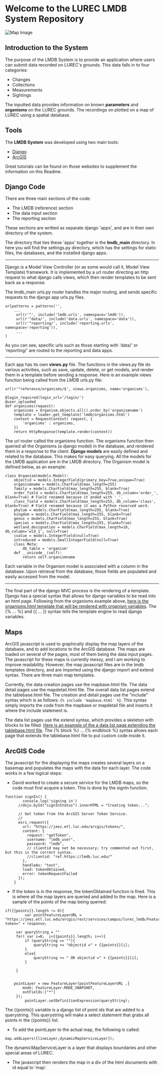# Welcome to the LUREC LMDB System Repository

![Map Image](https://lmdb.luc.edu/static/images/lurecMap1.jpg)

Introduction to the System
--------------------------
The purpose of the LMDB System is to provide an application where users can submit data recorded on LUREC's grounds.  This data falls in to four categories:

* Changes
* Collections
* Measurements
* Sightings

The inputted data provides information on known **parameters** and **organisms** on the LUREC grounds.  The recordings on plotted on a map of LUREC using a spatial database.

Tools
-----------------

The **LMDB System** was developed using two main tools:

* [Django](https://www.djangoproject.com/)
* [ArcGIS](https://developers.arcgis.com/javascript/)

Great tutorials can be found on those websites to supplement the information on this Readme.

Django Code
------------------
There are three main sections of the code:

* The LMDB (reference) section
* The data input section
* The reporting section

These sections are writted as separate django 'apps', and are in their own directory of the system.

The directory that ties these 'apps' together is the **lmdb_main** directory. In here you will find the settings.py directory, which has the settings for static files, the databases, and the installed django apps.

---
Django is a Model View Controller (or as some would call it, Model View Template) framework.  It is implemented by a url router directing an http request to what django calls views, which then render templates to be sent back as a response.

The lmdb_main urls.py router handles the major routing, and sends specific requests to the django app urls.py files.

```
urlpatterns = patterns('',
	...
     url(r'^', include('lmdb.urls', namespace='lmdb')),
     url(r'^data/', include('data.urls', namespace='data')),
     url(r'^reporting/', include('reporting.urls', namespace='reporting')),
     ...
)
```
As you can see, specific urls such as those starting with 'data/' or 'reporting/' are routed to the reporting and data apps.

---
Each app has its own **views.py** file.  The functions in the views.py file do various activities, such as save, update, delete, or get models, and render them in a template before sending a response.
Here is an example views function being called from the LMDB urls.py file:

    url(r'^reference/organisms/$', views.organisms, name='organisms'),


```
@login_required(login_url='/login/')
@user_uploaded
def organisms(request):
    organisms = Organism.objects.all().order_by('organismname')
    template = loader.get_template('lmdb/organisms.html')
    context = RequestContext( request, {
        'organisms' : organisms,
    })
    return HttpResponse(template.render(context))
 ```

The url router called the organisms function.  The organisms function then queried all the Organisms (a django model) in the database, and rendered them in a response to the client.  **Django models** are easily defined and related to the database.  This makes for easy querying.  All the models for the LMDB application are in the LMDB directory.  The Organism model is defined below, as an example:

```
class Organism(models.Model):
    objectid = models.IntegerField(primary_key=True,unique=True)
    organismname = models.CharField(max_length=255)
    family = models.CharField(max_length=255, blank=True)
    order_field = models.CharField(max_length=255, db_column='order_', blank=True) # Field renamed because it ended with '_'.
    class_field = models.CharField(max_length=255, db_column='class', blank=True) # Field renamed because it was a Python reserved word.
    phylum = models.CharField(max_length=255, blank=True)
    kingdom = models.CharField(max_length=255, blank=True)
    genus = models.CharField(max_length=255, blank=True)
    species = models.CharField(max_length=255, blank=True)
    wetland_designation = models.CharField(max_length=10, db_column='wld_1', null=True)
    cvalue = models.IntegerField(null=True)
    introduced = models.SmallIntegerField(null=True)
    class Meta:
        db_table = 'organism'
    def __unicode__(self):
        return self.organismname
```

Each variable in the Organism model is associated with a column in the database.  Upon retrieval from the database, those fields are populated and easily accessed from the model.

---
The final part of the django MVC process is the rendering of a template.  Django has a special syntax that allows for django variables to be read into an html page.  Following from the organisms example above, [here is the organisms.html template that will be rendered with organism variables](https://github.com/dgliwa/lmdb_system/blob/master/lmdb_main/lmdb/templates/lmdb/organisms.html).  The {% ... %} and {{ ... }} syntax tells the template engine to read django variables.

Maps
---
ArcGIS javascript is used to graphically display the map layers of the database, and to add locations to the ArcGIS database.  The maps are loaded on several of the pages, most of them being the data input pages.  The javascript for these maps is currently messy, and I am working to improve readability.  However, the map javascript files are in the lmdb templates directory, and are imported using the django import and extend syntax.  There are three main map templates.

Currently, the data creation pages use the mapbase.html file.  The data detail pages use the mapdetail.html file. The overall data list pages extend the tablebase.html file.  The creation and detail pages use the "include" syntax which is as follows: `{% include 'mapbase.html' %}`. This syntax simply imports the code from the mapbase or mapdetail file and inserts it where the include statement is.

The data list pages use the extend syntax, which provides a skeleton with blocks to be filled.  [Here is an example of the a data list page extending the tablebase.html file](https://github.com/dgliwa/lmdb_system/blob/master/lmdb_main/data/templates/data/createChange.html).  The {% block %} ... {% endblock %} syntax allows each page that extends the tablebase.html file to put custom code inside it.

ArcGIS Code
---
The javascript for the displaying the maps creates several layers on a basemap and populates the maps with the data for each layer.  The code works in a few logical steps:

* David worked to create a secure service for the LMDB maps, so the code must first acquire a token.  This is done by the signIn function.

```
function signIn() {
        console.log('signing in')
      //dojo.byId("signInStatus").innerHTML = "Creating token...";

      // Get token from the ArcGIS Server Token Service.
      //
      esri.request({
        url: "https://jeez.etl.luc.edu/arcgis/tokens/",
        content: {
          request: "getToken",
          username: "lmdb_user",
          password: "lmdb",
          // clientid may not be necessary; try commented out first, but this is the correct syntax.
          //clientid: "ref.https://lmdb.luc.edu/"  
        },
        handleAs: "text",
        load: tokenObtained,
        error: tokenRequestFailed
      });
    }
```

* If the token is in the response, the tokenObtained function is fired.  This is where all the map layers are queried and added to the map.  Here is a sample of the points of the map being queried:

```
if({{points}}.length != 0){
         var pointFeatureLayerURL = "https://jeez.etl.luc.edu/arcgis/rest/services/campus/lurec_lmdb/FeatureServer/0?token=" + response;

     var queryString = ""
     for( var i=0;  i<{{points}}.length; i++){
         if (queryString == ""){
             queryString += "objectid =" + {{points}}[i];
         }
         else{
             queryString += " OR objectid =" + {{points}}[i];
         }
    
     }


    pointLayer = new FeatureLayer(pointFeatureLayerURL ,{
        mode: FeatureLayer.MODE_SNAPSHOT,
        outFields:["*"]
     });
         pointLayer.setDefinitionExpression(queryString);

```

The {{points}} variable is a django list of point ids that are added to a querystring.  This querystring will make a select statement that grabs all points in the {{points}} list.

* To add the pointLayer to the actual map, the following is called:

```
map.addLayers([lineLayer,dynamicMapServiceLayer]);

```
The dynamicMapServiceLayer is a layer that displays boundaries and other special areas of LUREC.

* The javascript then renders the map in a div of the html documents with id equal to 'map'.




